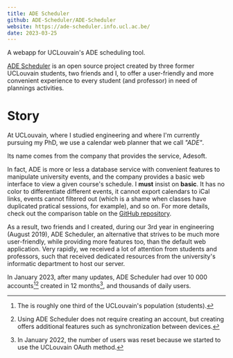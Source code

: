```yaml
---
title: ADE Scheduler
github: ADE-Scheduler/ADE-Scheduler
website: https://ade-scheduler.info.ucl.ac.be/
date: 2023-03-25
---
```


A webapp for UCLouvain's ADE scheduling tool.

<!--more-->

[ADE Scheduler](https://github.com/ADE-Scheduler/ADE-Scheduler) is an open source
project created by three former UCLouvain students, two friends and I,
to offer a user-friendly and more convenient experience to every student
(and professor) in need of plannings activities.

# Story

At UCLouvain, where I studied engineering and where I'm currently pursuing my PhD, we use a
calendar web planner that we call *"ADE"*.

Its name comes from the company that provides the service, Adesoft.

In fact, ADE is more or less a database service with convenient features to manipulate university events,
and the company provides a basic web interface to view a given course's schedule.
I **must** insist on **basic**. It has no color to differentiate different events, it cannot
export calendars to iCal links, events cannot filtered out (which is a shame when classes have
duplicated pratical sessions, for example), and so on. For more details, check out the comparison
table on the [GitHub repository](https://github.com/ADE-Scheduler/ADE-Scheduler).

As a result, two friends and I created, during our 3rd year in engineering (August 2019), ADE Scheduler,
an alternative that strives to be much more user-friendly,
while providing more features too, than the default web application.
Very rapidly, we received a lot of attention from students and professors,
such that received dedicated resources from the university's informatic department to host our server.

In January 2023, after many updates, ADE Scheduler had over 10 000 accounts[^1][^2] created in 12 months[^3], and thousands of daily users.

[^1]: The is roughly one third of the UCLouvain's population (students).
[^2]: Using ADE Scheduler does not require creating an account, but creating offers additional features such as synchronization between devices.
[^3]: In January 2022, the number of users was reset because we started to use the UCLouvain OAuth method.
